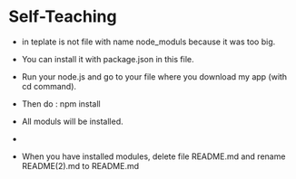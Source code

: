 # Self-Teaching

+ in teplate is not file with name node_moduls because it was too big.
+ You can install it with package.json in this file.
+ Run your node.js and go to your file where you download my app (with cd command). 
+ Then do : npm install 
+ All moduls will be installed.

+
+ When you have installed modules, delete file README.md and rename README(2).md to README.md

